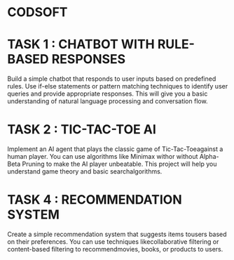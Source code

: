 # CODSOFT

# TASK 1 : CHATBOT WITH RULE-BASED RESPONSES
Build a simple chatbot that responds to user inputs based on predefined rules. 
Use if-else statements or pattern matching techniques to identify user queries and provide appropriate responses. 
This will give you a basic understanding of natural language processing and conversation flow.

# TASK 2 : TIC-TAC-TOE AI
Implement an AI agent that plays the classic game of Tic-Tac-Toeagainst a human player. 
You can use algorithms like Minimax withor without Alpha-Beta Pruning to make the AI player unbeatable.
This project will help you understand game theory and basic searchalgorithms.

# TASK 4 : RECOMMENDATION SYSTEM
Create a simple recommendation system that suggests items tousers based on their preferences.
You can use techniques likecollaborative filtering or content-based filtering to recommendmovies, books, or products to users.
